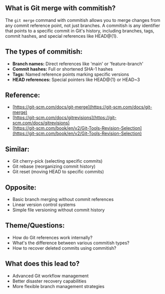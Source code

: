 ## What is Git merge with commitish?

The `git merge` command with commitish allows you to merge changes from any commit reference point, not just branches. A commitish is any identifier that points to a specific commit in Git's history, including branches, tags, commit hashes, and special references like HEAD@{1}.

## The types of commitish:

- **Branch names:** Direct references like 'main' or 'feature-branch'
- **Commit hashes:** Full or shortened SHA-1 hashes
- **Tags:** Named reference points marking specific versions
- **HEAD references:** Special pointers like HEAD@{1} or HEAD~3

## Reference:

- [https://git-scm.com/docs/git-merge](https://git-scm.com/docs/git-merge)
- [https://git-scm.com/docs/gitrevisions](https://git-scm.com/docs/gitrevisions)
- [https://git-scm.com/book/en/v2/Git-Tools-Revision-Selection](https://git-scm.com/book/en/v2/Git-Tools-Revision-Selection)

## Similar:
- Git cherry-pick (selecting specific commits)
- Git rebase (reorganizing commit history)
- Git reset (moving HEAD to specific commits)
## Opposite:
- Basic branch merging without commit references
- Linear version control systems
- Simple file versioning without commit history
## Theme/Questions:
- How do Git references work internally?
- What's the difference between various commitish types?
- How to recover deleted commits using commitish?
## What does this lead to?
- Advanced Git workflow management
- Better disaster recovery capabilities
- More flexible branch management strategies